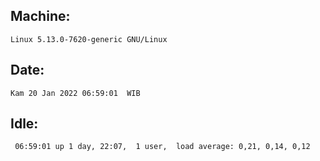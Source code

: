 ## Machine:
```
Linux 5.13.0-7620-generic GNU/Linux
```
## Date:
```
Kam 20 Jan 2022 06:59:01  WIB
```
## Idle:
```
 06:59:01 up 1 day, 22:07,  1 user,  load average: 0,21, 0,14, 0,12
```
